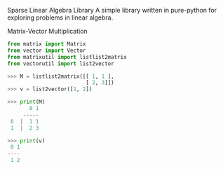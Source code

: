 Sparse Linear Algebra Library
A simple library written in pure-python for exploring problems in linear algebra.


Matrix-Vector Multiplication 
```python
from matrix import Matrix
from vector import Vector
from matrixutil import listlist2matrix
from vectorutil import list2vector

>>> M = listlist2matrix([[ 1, 1 ],
                         [ 2, 3]])
>>> v = list2vector([1, 2])

>>> print(M)
       0 1
     -----
 0  |  1 1
 1  |  2 3

>>> print(v)
 0 1
----
 1 2

```
